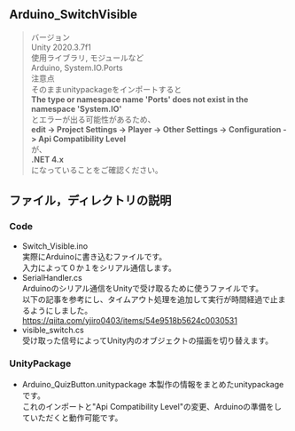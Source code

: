 ## Arduino_SwitchVisible
> バージョン<br>
Unity 2020.3.7f1<br>
> 使用ライブラリ, モジュールなど<br>
Arduino, System.IO.Ports<br>
> 注意点<br>
そのままunitypackageをインポートすると<br>
**The type or namespace name 'Ports' does not exist in the namespace 'System.IO'**<br>
とエラーが出る可能性があるため、<br>
**edit -> Project Settings -> Player -> Other Settings -> Configuration -> Api Compatibility Level**<br>
が、<br>
**.NET 4.x** <br>になっていることをご確認ください。<br>
## ファイル，ディレクトリの説明<br>
### Code
- Switch_Visible.ino<br>
実際にArduinoに書き込むファイルです。<br>
入力によって０か１をシリアル通信します。<br>
- SerialHandler.cs<br>
Arduinoのシリアル通信をUnityで受け取るために使うファイルです。<br>
以下の記事を参考にし、タイムアウト処理を追加して実行が時間経過で止まるようにしました。<br>
https://qiita.com/yjiro0403/items/54e9518b5624c0030531
- visible_switch.cs<br>
受け取った信号によってUnity内のオブジェクトの描画を切り替えます。

### UnityPackage
- Arduino_QuizButton.unitypackage
本製作の情報をまとめたunitypackageです。<br>
これのインポートと"Api Compatibility Level"の変更、Arduinoの準備をしていただくと動作可能です。
